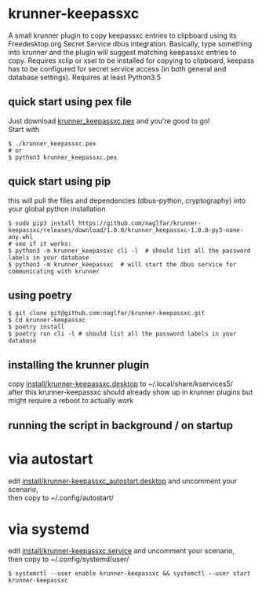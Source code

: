 # krunner-keepassxc

A small krunner plugin to copy keepassxc entries to clipboard using its Freedesktop.org Secret Service dbus integration.
Basically, type something into krunner and the plugin will suggest matching keepassxc entries to copy.
Requires xclip or xsel to be installed for copying to clipboard, keepass has to be configured for secret service access (in both general and database settings).
Requires at least Python3.5

## quick start using pex file ##
Just download [krunner_keepassxc.pex](https://github.com/naglfar/krunner-keepassxc/releases/download/1.0.0/krunner_keepassxc.pex) and you're good to go!  
Start with 
```
$ ./krunner_keepassxc.pex
# or
$ python3 krunner_keepassxc.pex
```

## quick start using pip ##
this will pull the files and dependencies (dbus-python, cryptography) into your global python installation
```
$ sudo pip3 install https://github.com/naglfar/krunner-keepassxc/releases/download/1.0.0/krunner_keepassxc-1.0.0-py3-none-any.whl
# see if it works:
$ python3 -m krunner_keepassxc cli -l  # should list all the password labels in your database
$ python3 -m krunner_keepassxc  # will start the dbus service for communicating with krunner
```

## using poetry ## 
```
$ git clone git@github.com:naglfar/krunner-keepassxc.git
$ cd krunner-keepassxc
$ poetry install
$ poetry run cli -l # should list all the password labels in your database
```

## installing the krunner plugin  ##
copy [install/krunner-keepassxc.desktop](install/krunner-keepassxc.desktop) to ~/.local/share/kservices5/  
after this krunner-keepassxc should already show up in krunner plugins but might require a reboot to actually work

## running the script in background / on startup ##
# via autostart
edit [install/krunner-keepassxc_autostart.desktop](install/krunner-keepassxc_autostart.desktop) and uncomment your scenario,  
then copy to ~/.config/autostart/
# via systemd
edit [install/krunner-keepassxc.service](install/krunner-keepassxc.service) and uncomment your scenario,  
then copy to ~/.config/systemd/user/
```
$ systemctl --user enable krunner-keepassxc && systemctl --user start krunner-keepassxc
```

